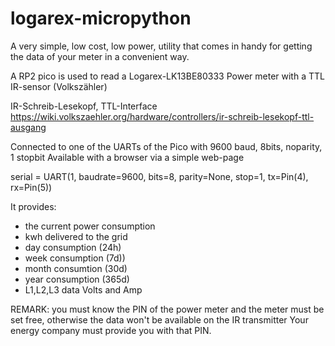 # logarex-micropython

A very simple, low cost, low power, utility that comes in handy for getting the data of your meter
in a convenient way.

A RP2 pico is used to read a Logarex-LK13BE80333 Power meter with a TTL IR-sensor (Volkszähler) 

IR-Schreib-Lesekopf, TTL-Interface
https://wiki.volkszaehler.org/hardware/controllers/ir-schreib-lesekopf-ttl-ausgang

Connected to one of the UARTs of the Pico with 9600 baud, 8bits, noparity, 1 stopbit 
Available with a browser via a simple web-page

serial = UART(1, baudrate=9600, bits=8, parity=None, stop=1, tx=Pin(4), rx=Pin(5))

It provides:
- the current power consumption
- kwh delivered to the grid
- day consumption (24h)
- week consumption (7d))
- month consumtion (30d)
- year consumption (365d)
- L1,L2,L3 data Volts and Amp

REMARK: you must know the PIN of the power meter and the meter must be set free, 
otherwise the data won't be available on the IR transmitter
Your energy company must provide you with that PIN.
